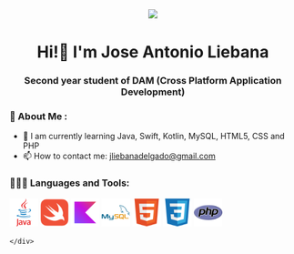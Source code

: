 <div id="header" align="center">
    <img src="https://media.giphy.com/media/qgQUggAC3Pfv687qPC/giphy.gif"width="200" />
    <h1 align="center">Hi!👋 I'm Jose Antonio Liebana</h1>
    <h3 align="center"> Second year student of DAM (Cross Platform Application Development) </h3>
</div>

### 📖 About Me :

- 🌱 I am currently learning Java, Swift, Kotlin, MySQL, HTML5, CSS and PHP
- 📫 How to contact me: jliebanadelgado@gmail.com

<div align="left">
    <h3> 👨🏻‍💻 Languages and Tools:</h3>
    <div>
        <img src="https://github.com/devicons/devicon/blob/master/icons/java/java-original-wordmark.svg" title="Java" alt="Java" width="50" height="50">
        <img src="https://github.com/devicons/devicon/blob/master/icons/swift/swift-original.svg" title="Swift" alt="Swift" width="50" height="50">
        <img src="https://github.com/devicons/devicon/blob/master/icons/kotlin/kotlin-original.svg" title="Kotlin" alt="Kotlin" width="50" height="50">
        <img src="https://github.com/devicons/devicon/blob/master/icons/mysql/mysql-original-wordmark.svg" title="MySQL" alt="MySQL" width="50" height="50">
        <img src="https://github.com/devicons/devicon/blob/master/icons/html5/html5-original.svg" title="HTML5" alt="HTML5" width="50" height="50">
        <img src="https://github.com/devicons/devicon/blob/master/icons/css3/css3-original.svg" title="CSS" alt="CSS" width="50" height="50">
        <img src="https://github.com/devicons/devicon/blob/master/icons/php/php-original.svg" title="CSS" alt="CSS" width="50" height="50">

      
    </div>
</div>
